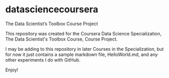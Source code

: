 # datasciencecoursera
The Data Scientist’s Toolbox Course Project

This repository was created for the Coursera Data Science Specialization,
The Data Scientist's Toolbox Course,
Course Project.

I may be adding to this repository in later Courses in the Specialization,
but for now it just contains a sample markdown file, HelloWorld.md,
and any other experiments I do with GitHub.

Enjoy!
